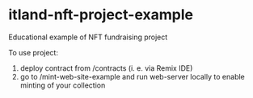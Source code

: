 # itland-nft-project-example
Educational example of NFT fundraising project

To use project:
1) deploy contract from /contracts (i. e. via Remix IDE)
2) go to /mint-web-site-example and run web-server locally to enable minting of your collection
